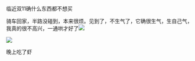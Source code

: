 临近双11确什么东西都不想买


骑车回家，半路没碰到，本来很烦。见到了，不生气了，它确很生气，生自己气，我真的很不高兴，一通哄才好了![](http://upload-images.jianshu.io/upload_images/6904315-fb2d5e304ddc3138.png?imageMogr2/auto-orient/strip%7CimageView2/2/w/1080/q/50)

![](http://upload-images.jianshu.io/upload_images/6904315-37469649ec3dcaa2.jpg?imageMogr2/auto-orient/strip%7CimageView2/2/w/1080/q/50)



晚上吃了虾
